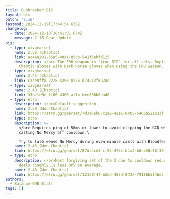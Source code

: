 ```yaml
---
title: Gunbreaker BIS
layout: bis
patch: "7.16"
lastmod: 2024-12-19T17:44:54.638Z
changelog:
  - date: 2024-12-18T18:41:01.674Z
    message: 7.15 Gear Update
bis:
  - type: xivgearset
    name: 2.50 (Chaotic)
    link: ac4ea201-35a5-40a1-85db-541f6ebfd125
    description: </br> The FRU weapon is "true BIS" for all sets. Replace the
      Chaotic gloves with Dark Horse gloves when using the FRU weapon.
  - type: xivgearset
    name: 2.45 (Chaotic)
    link: c1ce8ff8-2278-4290-8726-d742c2f692ae
  - type: xivgearset
    name: 2.40 (Chaotic)
    link: 33be1c0e-1f66-4360-af1b-bee086b8ead0
  - type: etro
    description: </br>Default suggestion.
    name: 2.50 (Non-Chaotic)
    link: https://etro.gg/gearset/7d3e76b0-c2e2-42e1-8c85-5466a521633f
  - type: etro
    description: >-
      </br> Requires ping of 50ms or lower to avoid clipping the GCD when
      casting No Mercy off cooldown.\

      Try to late weave No Mercy during even-minute casts with Bloodfest.
    name: 2.45 (Non-Chaotic)
    link: https://etro.gg/gearset/87da4ce3-cf03-473c-b1a4-b6ce58c86f36
  - type: etro
    description: </br>Most forgiving set of the 3 due to cooldown reduction, but
      deals roughly 1% less DPS on average.
    name: 2.40 (Non-Chaotic)
    link: https://etro.gg/gearset/12120f47-b2dd-457d-972e-79180b5f4be2
authors:
  - Balance-GNB-Staff
tags: []
---
```

